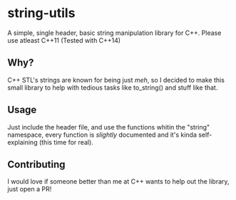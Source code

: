 # string-utils
A simple, single header, basic string manipulation library for C++.
Please use atleast C++11 (Tested with C++14)

## Why?
C++ STL's strings are known for being just *meh*, so I decided to make this small library to help with tedious tasks like to_string() and stuff like that.

## Usage
Just include the header file, and use the functions whitin the "string" namespace, every function is *slightly* documented and it's kinda self-explaining (this time for real).

## Contributing
I would love if someone better than me at C++ wants to help out the library, just open a PR!
